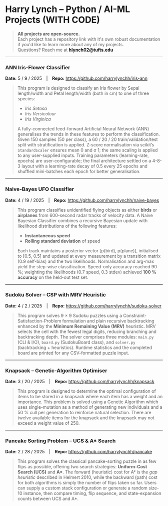 # Harry Lynch – Python / AI-ML Projects (WITH CODE)

> **All projects are open-source.**  
> Each project has a repository link with it's own robust documentation if you'd
> like to learn more about any of my projects. \
> Questions? Reach me at **hlynch02@tufts.edu**

---

### ANN Iris-Flower Classifier

**Date:** 5 / 9 / 2025 | **Repo:** <https://github.com/harrylynchh/iris-ann>

> This program is designed to classify an Iris flower by Sepal length/width and
> Petal length/width (both in cm) to one of three species:
>
> -   _Iris Setosa_
> -   _Iris Versicolour_
> -   _Iris Virginica_
>
> A fully-connected feed-forward Artificial Neural Network (ANN) generalises the
> trends in these features to perform the classification. Given 150 samples (50
> per class), a 60 / 20 / 20 train/validation/test split with stratification is
> applied. Z-score normalisation via scikit’s `StandardScaler` ensures mean 0
> and σ 1; the same scaling is applied to any user-supplied inputs. Training
> parameters (learning-rate, epochs) are user-configurable; the final
> architecture settled on a 4-8-3 layout with a learning-rate decay of 0.5 every
> 25 epochs and shuffled mini-batches each epoch for better generalisation.

---

### Naive-Bayes UFO Classifier

**Date:** 4 / 19 / 2025 | **Repo:** <https://github.com/harrylynchh/naive-bayes>

> This program classifies unidentified flying objects as either **birds** or
> **airplanes** from 600-second radar tracks of velocity data. A Naive Bayesian
> Classifier combines a recursive Bayesian update with likelihood distributions
> of the following features:
>
> -   **Instantaneous speed**
> -   **Rolling standard deviation** of speed
>
> Each track maintains a posterior vector [p(bird), p(plane)], initialised to
> [0.5, 0.5] and updated at every measurement by a transition matrix (0.9
> self-bias) and the two likelihoods. Normalisation and arg-max yield the
> step-wise classification. Speed-only accuracy reached 90 %; weighting the
> likelihoods (0.7 speed, 0.3 stdev) achieved **100 % accuracy** on the held-out
> test set.

---

### Sudoku Solver – CSP with MRV Heuristic

**Date:** 4 / 2 / 2025 | **Repo:**
<https://github.com/harrylynchh/sudoku-solver>

> This program solves 9 × 9 Sudoku puzzles using a
> Constraint-Satisfaction-Problem formulation and plain recursive backtracking
> enhanced by the **Minimum Remaining Value (MRV)** heuristic. MRV selects the
> cell with the fewest legal digits, reducing branching and backtracking depth.
> The solver comprises three modules: `main.py` (CLI & I/O), `board.py`
> (SudokuBoard class), and `solver.py` (backtracking + heuristics). Runtime
> statistics and the completed board are printed for any CSV-formatted puzzle
> input.

---

### Knapsack – Genetic-Algorithm Optimiser

**Date:** 3 / 20 / 2025 | **Repo:** <https://github.com/harrylynchh/knapsack>

> This program is designed to determine the optimal configuration of items to be
> stored in a knapsack where each item has a weight and an importance. This
> problem is solved using a Genetic Algorithm which uses single-mutation as a
> method of generating new individuals and a 50 % cull per generation to
> reinforce natural selection. There are twelve available items for the knapsack
> and the knapsack may not exceed a weight value of 250.

---

### Pancake Sorting Problem – UCS & A\* Search

**Date:** 2 / 28 / 2025 | **Repo:** <https://github.com/harrylynchh/pancake>

> This program solves the classical pancake-sorting puzzle in as few flips as
> possible, offering two search strategies: **Uniform-Cost Search (UCS)** and
> **A\***. The forward (heuristic) cost for A\* is the _gap heuristic_ described
> in Helmert 2010, while the backward (path) cost for both algorithms is simply
> the number of flips taken so far. Users can supply a custom stack
> configuration or generate a random size-10 instance, then compare timing, flip
> sequence, and state-expansion counts between UCS and A\*.
